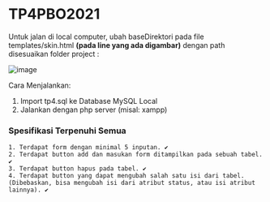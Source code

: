 # TP4PBO2021

Untuk jalan di local computer, ubah baseDirektori pada file templates/skin.html **(pada line yang ada digambar)** dengan path disesuaikan folder project :

![image](https://user-images.githubusercontent.com/45510000/115123606-121c3680-9fe8-11eb-85d3-f43ba70a52ee.png)

Cara Menjalankan:

1. Import tp4.sql ke Database MySQL Local
2. Jalankan dengan php server (misal: xampp)

### Spesifikasi Terpenuhi Semua
```
1. Terdapat form dengan minimal 5 inputan. ✔
2. Terdapat button add dan masukan form ditampilkan pada sebuah tabel. ✔
3. Terdapat button hapus pada tabel. ✔
4. Terdapat button yang dapat mengubah salah satu isi dari tabel. (Dibebaskan, bisa mengubah isi dari atribut status, atau isi atribut lainnya). ✔

```
